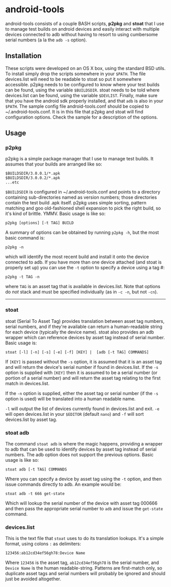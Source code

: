# android-tools #
android-tools consists of a couple BASH scripts, **p2pkg** and **stoat** that I use to manage test builds on android devices and easily interact with multiple devices connected to adb without having to resort to using cumbersome serial numbers (a la the `adb -s` option).

## Installation ##
These scripts were developed on an OS X box, using the standard BSD utils. To install simply drop the scripts somewhere in your `$PATH`. The file devices.list will need to be readable to stoat so put it somewhere accessible. p2pkg needs to be configured to know where your test builds can be found, using the variable `$BUILDSDIR`. stoat needs to be told where devices.list can be found, using the variable `$DEVLIST`. Finally, make sure that you have the android sdk properly installed, and that `adb` is also in your `$PATH`.
The sample config file android-tools.conf should be copied to ~/.android-tools.conf. It is in this file that p2pkg and stoat will find configuration options. Check the sample for a description of the options.


## Usage ##
### p2pkg ###
p2pkg is a simple package manager that I use to manage test builds. It assumes that your builds are arranged like so:

    $BUILDSDIR/3.0.0.1/*.apk
    $BUILDSDIR/3.0.0.2/*.apk
    ...etc

`$BUILDSDIR` is configured in ~/.android-tools.conf and points to a directory containing sub-directories named as version numbers; those directories contain the test build .apk itself. p2pkg uses simple sorting, pattern matching and goo old-fashioned shell expansion to pick the right build, so it's kind of brittle. YMMV.
Basic usage is like so:

    p2pkg [options] [-t TAG] BUILD

A summary of options can be obtained by running `p2pkg -h`, but the most basic command is:

    p2pkg -n

which will identify the most recent build and install it onto the device connected to adb. If you have more than one device attached (and stoat is properly set up) you can use the `-t` option to specify a device using a tag #:

    p2pkg -t TAG -n

where `TAG` is an asset tag that is available in devices.list. Note that options do _not_ stack and must be specified individually (as in `-c -n`, but not `-cn`).

---

### stoat ###
stoat (Serial To Asset Tag) provides translation between asset tag numbers, serial numbers, and if they're available can return a human-readable string for each device (typically the device name). stoat also provides an adb wrapper which can reference devices by asset tag instead of serial number. Basic usage is:

    stoat [-l] [-n] [-s] [-e] [-f] [KEY] |  [adb [-t TAG] COMMANDS]

If `[KEY]` is passed without the `-s` option, it is assumed that it is an asset tag and will return the device's serial number if found in devices.list. If the `-s` option is supplied with `[KEY]` then it is assumed to be a serial number (or portion of a serial number) and will return the asset tag relating to the first match in devices.list.

If the `-n` option is supplied, either the asset tag or serial number (if the `-s` option is used) will be translated into a human readable name.

`-l` will output the list of devices currently found in devices.list and exit.
`-e` will open devices.list in your `$EDITOR` (default `nano`) and `-f` will sort devices.list by asset tag.

### stoat adb ###
The command `stoat adb` is where the magic happens, providing a wrapper to adb that can be used to identify devices by asset tag instead of serial numbers. The adb option does not support the previous options. Basic usage is like so:

    stoat adb [-t TAG] COMMANDS

Where you can specify a device by asset tag using the `-t` option, and then issue commands directly to adb. An example would be:

    stoat adb -t 666 get-state

Which will lookup the serial number of the device with asset tag 000666 and then pass the appropriate serial number to `adb` and issue the `get-state` command.

### devices.list ###

This is the text file that `stoat` uses to do its translation lookups. It's a simple format, using colons `:` as delimiters:

    123456:ab12cd34ef56gh78:Device Name

Where `123456` is the asset tag, `ab12cd34ef56gh78` is the serial number, and `Device Name` is the human readable-string.
Patterns are first-match only, so duplicate asset tags and serial numbers will probably be ignored and should just be avoided altogether.
